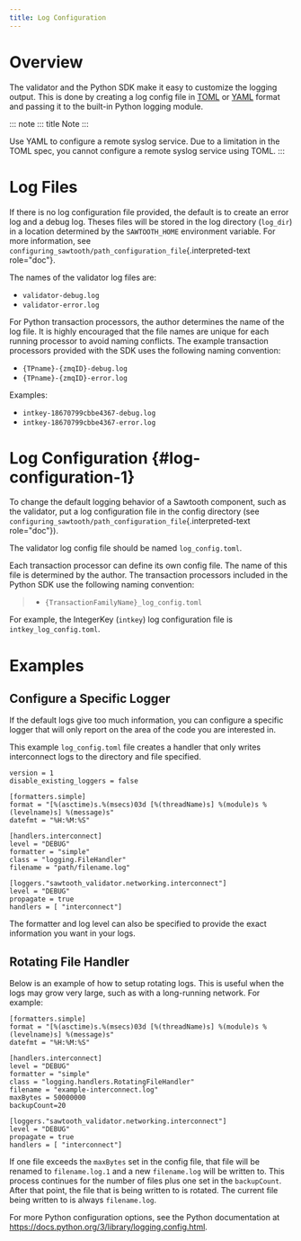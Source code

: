 ```yaml
---
title: Log Configuration
---
```


# Overview

<!--
  Licensed under Creative Commons Attribution 4.0 International License
  https://creativecommons.org/licenses/by/4.0/
-->

The validator and the Python SDK make it easy to customize the logging
output. This is done by creating a log config file in
[TOML](https://github.com/toml-lang/toml) or [YAML](http://yaml.org)
format and passing it to the built-in Python logging module.

::: note
::: title
Note
:::

Use YAML to configure a remote syslog service. Due to a limitation in
the TOML spec, you cannot configure a remote syslog service using TOML.
:::

# Log Files

If there is no log configuration file provided, the default is to create
an error log and a debug log. Theses files will be stored in the log
directory (`log_dir`) in a location determined by the `SAWTOOTH_HOME`
environment variable. For more information, see
`configuring_sawtooth/path_configuration_file`{.interpreted-text
role="doc"}.

The names of the validator log files are:

-   `validator-debug.log`
-   `validator-error.log`

For Python transaction processors, the author determines the name of the
log file. It is highly encouraged that the file names are unique for
each running processor to avoid naming conflicts. The example
transaction processors provided with the SDK uses the following naming
convention:

-   `{TPname}-{zmqID}-debug.log`
-   `{TPname}-{zmqID}-error.log`

Examples:

-   `intkey-18670799cbbe4367-debug.log`
-   `intkey-18670799cbbe4367-error.log`

# Log Configuration {#log-configuration-1}

To change the default logging behavior of a Sawtooth component, such as
the validator, put a log configuration file in the config directory (see
`configuring_sawtooth/path_configuration_file`{.interpreted-text
role="doc"}).

The validator log config file should be named `log_config.toml`.

Each transaction processor can define its own config file. The name of
this file is determined by the author. The transaction processors
included in the Python SDK use the following naming convention:

> -   `{TransactionFamilyName}_log_config.toml`

For example, the IntegerKey (`intkey`) log configuration file is
`intkey_log_config.toml`.

# Examples

## Configure a Specific Logger

If the default logs give too much information, you can configure a
specific logger that will only report on the area of the code you are
interested in.

This example `log_config.toml` file creates a handler that only writes
interconnect logs to the directory and file specified.

``` none
version = 1
disable_existing_loggers = false

[formatters.simple]
format = "[%(asctime)s.%(msecs)03d [%(threadName)s] %(module)s %(levelname)s] %(message)s"
datefmt = "%H:%M:%S"

[handlers.interconnect]
level = "DEBUG"
formatter = "simple"
class = "logging.FileHandler"
filename = "path/filename.log"

[loggers."sawtooth_validator.networking.interconnect"]
level = "DEBUG"
propagate = true
handlers = [ "interconnect"]
```

The formatter and log level can also be specified to provide the exact
information you want in your logs.

## Rotating File Handler

Below is an example of how to setup rotating logs. This is useful when
the logs may grow very large, such as with a long-running network. For
example:

``` none
[formatters.simple]
format = "[%(asctime)s.%(msecs)03d [%(threadName)s] %(module)s %(levelname)s] %(message)s"
datefmt = "%H:%M:%S"

[handlers.interconnect]
level = "DEBUG"
formatter = "simple"
class = "logging.handlers.RotatingFileHandler"
filename = "example-interconnect.log"
maxBytes = 50000000
backupCount=20

[loggers."sawtooth_validator.networking.interconnect"]
level = "DEBUG"
propagate = true
handlers = [ "interconnect"]
```

If one file exceeds the `maxBytes` set in the config file, that file
will be renamed to `filename.log.1` and a new `filename.log` will be
written to. This process continues for the number of files plus one set
in the `backupCount`. After that point, the file that is being written
to is rotated. The current file being written to is always
`filename.log`.

For more Python configuration options, see the Python documentation at
<https://docs.python.org/3/library/logging.config.html>.
